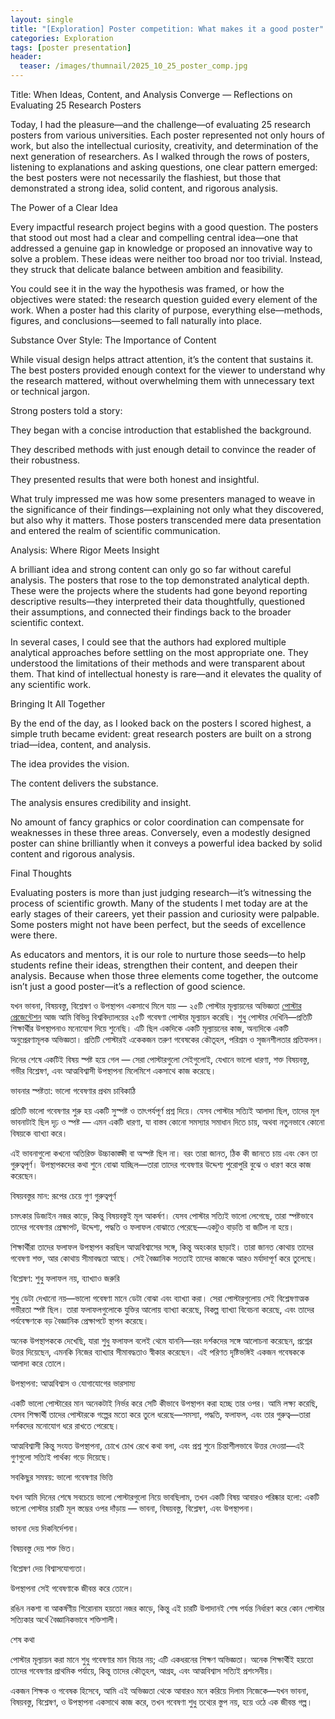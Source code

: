 ```yaml
---
layout: single
title: "[Exploration] Poster competition: What makes it a good poster"
categories: Exploration
tags: [poster presentation]
header:
  teaser: /images/thumnail/2025_10_25_poster_comp.jpg
---
```


Title: When Ideas, Content, and Analysis Converge — Reflections on Evaluating 25 Research Posters

Today, I had the pleasure—and the challenge—of evaluating 25 research posters from various universities. Each poster represented not only hours of work, but also the intellectual curiosity, creativity, and determination of the next generation of researchers. As I walked through the rows of posters, listening to explanations and asking questions, one clear pattern emerged: the best posters were not necessarily the flashiest, but those that demonstrated a strong idea, solid content, and rigorous analysis.

The Power of a Clear Idea

Every impactful research project begins with a good question. The posters that stood out most had a clear and compelling central idea—one that addressed a genuine gap in knowledge or proposed an innovative way to solve a problem. These ideas were neither too broad nor too trivial. Instead, they struck that delicate balance between ambition and feasibility.

You could see it in the way the hypothesis was framed, or how the objectives were stated: the research question guided every element of the work. When a poster had this clarity of purpose, everything else—methods, figures, and conclusions—seemed to fall naturally into place.

Substance Over Style: The Importance of Content

While visual design helps attract attention, it’s the content that sustains it. The best posters provided enough context for the viewer to understand why the research mattered, without overwhelming them with unnecessary text or technical jargon.

Strong posters told a story:

They began with a concise introduction that established the background.

They described methods with just enough detail to convince the reader of their robustness.

They presented results that were both honest and insightful.

What truly impressed me was how some presenters managed to weave in the significance of their findings—explaining not only what they discovered, but also why it matters. Those posters transcended mere data presentation and entered the realm of scientific communication.

Analysis: Where Rigor Meets Insight

A brilliant idea and strong content can only go so far without careful analysis. The posters that rose to the top demonstrated analytical depth. These were the projects where the students had gone beyond reporting descriptive results—they interpreted their data thoughtfully, questioned their assumptions, and connected their findings back to the broader scientific context.

In several cases, I could see that the authors had explored multiple analytical approaches before settling on the most appropriate one. They understood the limitations of their methods and were transparent about them. That kind of intellectual honesty is rare—and it elevates the quality of any scientific work.

Bringing It All Together

By the end of the day, as I looked back on the posters I scored highest, a simple truth became evident: great research posters are built on a strong triad—idea, content, and analysis.

The idea provides the vision.

The content delivers the substance.

The analysis ensures credibility and insight.

No amount of fancy graphics or color coordination can compensate for weaknesses in these three areas. Conversely, even a modestly designed poster can shine brilliantly when it conveys a powerful idea backed by solid content and rigorous analysis.

Final Thoughts

Evaluating posters is more than just judging research—it’s witnessing the process of scientific growth. Many of the students I met today are at the early stages of their careers, yet their passion and curiosity were palpable. Some posters might not have been perfect, but the seeds of excellence were there.

As educators and mentors, it is our role to nurture those seeds—to help students refine their ideas, strengthen their content, and deepen their analysis. Because when those three elements come together, the outcome isn’t just a good poster—it’s a reflection of good science.


যখন ভাবনা, বিষয়বস্তু, বিশ্লেষণ ও উপস্থাপন একসাথে মিলে যায় — ২৫টি পোস্টার মূল্যায়নের অভিজ্ঞতা
[পোস্টার প্রেজেন্টেশন]("/images/thumnail/2025_10_25_poster_comp.jpg")
আজ আমি বিভিন্ন বিশ্ববিদ্যালয়ের ২৫টি গবেষণা পোস্টার মূল্যায়ন করেছি। শুধু পোস্টার দেখিনি—প্রতিটি শিক্ষার্থীর উপস্থাপনাও মনোযোগ দিয়ে শুনেছি। এটি ছিল একদিকে একটি মূল্যায়নের কাজ, অন্যদিকে একটি অনুপ্রেরণামূলক অভিজ্ঞতা। প্রতিটি পোস্টারই একেকজন তরুণ গবেষকের কৌতূহল, পরিশ্রম ও সৃজনশীলতার প্রতিফলন।

দিনের শেষে একটিই বিষয় স্পষ্ট হয়ে গেল — সেরা পোস্টারগুলো সেইগুলোই, যেখানে ভালো ধারণা, শক্ত বিষয়বস্তু, গভীর বিশ্লেষণ, এবং আত্মবিশ্বাসী উপস্থাপনা মিলেমিশে একসাথে কাজ করেছে।

ভাবনার স্পষ্টতা: ভালো গবেষণার প্রথম চাবিকাঠি

প্রতিটি ভালো গবেষণার শুরু হয় একটি সুস্পষ্ট ও তাৎপর্যপূর্ণ প্রশ্ন দিয়ে। যেসব পোস্টার সত্যিই আলাদা ছিল, তাদের মূল ভাবনাটাই ছিল দৃঢ় ও স্পষ্ট — এমন একটি ধারণা, যা বাস্তব কোনো সমস্যার সমাধান দিতে চায়, অথবা নতুনভাবে কোনো বিষয়কে ব্যাখ্যা করে।

এই ভাবনাগুলো কখনো অতিরিক্ত উচ্চাকাঙ্ক্ষী বা অস্পষ্ট ছিল না। বরং তারা জানত, ঠিক কী জানতে চায় এবং কেন তা গুরুত্বপূর্ণ। উপস্থাপকদের কথা শুনে বোঝা যাচ্ছিল—তারা তাদের গবেষণার উদ্দেশ্য পুরোপুরি বুঝে ও ধারণ করে কাজ করেছেন।

বিষয়বস্তুর মান: রূপের চেয়ে গুণ গুরুত্বপূর্ণ

চমৎকার ডিজাইন নজর কাড়ে, কিন্তু বিষয়বস্তুই মূল আকর্ষণ। যেসব পোস্টার সত্যিই ভালো লেগেছে, তারা স্পষ্টভাবে তাদের গবেষণার প্রেক্ষাপট, উদ্দেশ্য, পদ্ধতি ও ফলাফল বোঝাতে পেরেছে—একটুও বাড়তি বা জটিল না হয়ে।

শিক্ষার্থীরা তাদের ফলাফল উপস্থাপন করছিল আত্মবিশ্বাসের সঙ্গে, কিন্তু অহংকার ছাড়াই। তারা জানত কোথায় তাদের গবেষণা শক্ত, আর কোথায় সীমাবদ্ধতা আছে। সেই বৈজ্ঞানিক সততাই তাদের কাজকে আরও মর্যাদাপূর্ণ করে তুলেছে।

বিশ্লেষণ: শুধু ফলাফল নয়, ব্যাখ্যাও জরুরি

শুধু ডেটা দেখানো নয়—ভালো গবেষণা মানে ডেটা বোঝা এবং ব্যাখ্যা করা। সেরা পোস্টারগুলোয় সেই বিশ্লেষণাত্মক গভীরতা স্পষ্ট ছিল। তারা ফলাফলগুলোকে যুক্তির আলোয় ব্যাখ্যা করেছে, বিকল্প ব্যাখ্যা বিবেচনা করেছে, এবং তাদের পর্যবেক্ষণকে বড় বৈজ্ঞানিক প্রেক্ষাপটে স্থাপন করেছে।

অনেক উপস্থাপককে দেখেছি, যারা শুধু ফলাফল বলেই থেমে যাননি—বরং দর্শকদের সঙ্গে আলোচনা করেছেন, প্রশ্নের উত্তর দিয়েছেন, এমনকি নিজের ব্যাখ্যার সীমাবদ্ধতাও স্বীকার করেছেন। এই পরিণত দৃষ্টিভঙ্গিই একজন গবেষককে আলাদা করে তোলে।

উপস্থাপনা: আত্মবিশ্বাস ও যোগাযোগের ভারসাম্য

একটি ভালো পোস্টারের মান অনেকটাই নির্ভর করে সেটি কীভাবে উপস্থাপন করা হচ্ছে তার ওপর। আমি লক্ষ্য করেছি, যেসব শিক্ষার্থী তাদের পোস্টারকে গল্পের মতো করে তুলে ধরেছে—সমস্যা, পদ্ধতি, ফলাফল, এবং তার গুরুত্ব—তারা দর্শকদের মনোযোগ ধরে রাখতে পেরেছে।

আত্মবিশ্বাসী কিন্তু সংযত উপস্থাপনা, চোখে চোখ রেখে কথা বলা, এবং প্রশ্ন শুনে চিন্তাশীলভাবে উত্তর দেওয়া—এই গুণগুলো সত্যিই পার্থক্য গড়ে দিয়েছে।

সবকিছুর সমন্বয়: ভালো গবেষণার ভিত্তি

যখন আমি দিনের শেষে সবচেয়ে ভালো পোস্টারগুলো নিয়ে ভাবছিলাম, তখন একটি বিষয় আবারও পরিষ্কার হলো: একটি ভালো পোস্টার চারটি মূল স্তম্ভের ওপর দাঁড়ায় — ভাবনা, বিষয়বস্তু, বিশ্লেষণ, এবং উপস্থাপনা।

ভাবনা দেয় দিকনির্দেশনা।

বিষয়বস্তু দেয় শক্ত ভিত।

বিশ্লেষণ দেয় বিশ্বাসযোগ্যতা।

উপস্থাপনা সেই গবেষণাকে জীবন্ত করে তোলে।

রঙিন নকশা বা আকর্ষণীয় শিরোনাম হয়তো নজর কাড়ে, কিন্তু এই চারটি উপাদানই শেষ পর্যন্ত নির্ধারণ করে কোন পোস্টার সত্যিকার অর্থে বৈজ্ঞানিকভাবে শক্তিশালী।

শেষ কথা

পোস্টার মূল্যায়ন করা মানে শুধু গবেষণার মান বিচার নয়; এটি একধরনের শিক্ষণ অভিজ্ঞতা। অনেক শিক্ষার্থীই হয়তো তাদের গবেষণার প্রাথমিক পর্যায়ে, কিন্তু তাদের কৌতূহল, আগ্রহ, এবং আত্মবিশ্বাস সত্যিই প্রশংসনীয়।

একজন শিক্ষক ও গবেষক হিসেবে, আমি এই অভিজ্ঞতা থেকে আবারও মনে করিয়ে দিলাম নিজেকে—যখন ভাবনা, বিষয়বস্তু, বিশ্লেষণ, ও উপস্থাপনা একসাথে কাজ করে, তখন গবেষণা শুধু তথ্যের স্তুপ নয়, হয়ে ওঠে এক জীবন্ত গল্প।

